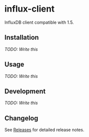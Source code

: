 # influx-client

InfluxDB client compatible with 1.5.

## Installation

*TODO: Write this*

## Usage

*TODO: Write this*

## Development

*TODO: Write this*

## Changelog

See [Releases](./releases) for detailed release notes.

